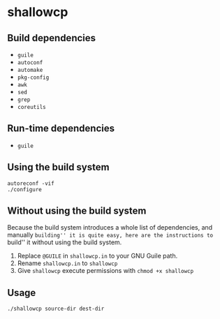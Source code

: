 shallowcp
=========

## Build dependencies
- `guile`
- `autoconf`
- `automake`
- `pkg-config`
- `awk`
- `sed`
- `grep`
- `coreutils`

## Run-time dependencies
- `guile`

## Using the build system
```
autoreconf -vif
./configure
```

## Without using the build system

Because the build system introduces a whole list of dependencies, and
manually ``building'' it is quite easy, here are the instructions to
``build'' it without using the build system.

1. Replace `@GUILE` in `shallowcp.in` to your GNU Guile path.
2. Rename `shallowcp.in` to `shallowcp`
3. Give `shallowcp` execute permissions with `chmod +x shallowcp`

## Usage

```
./shallowcp source-dir dest-dir
```
